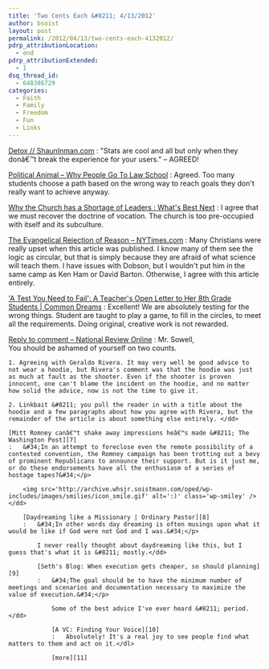 ```yaml
---
title: 'Two Cents Each &#8211; 4/13/2012'
author: bsoist
layout: post
permalink: /2012/04/13/two-cents-each-4132012/
pdrp_attributionLocation:
  - end
pdrp_attributionExtended:
  - 1
dsq_thread_id:
  - 648386729
categories:
  - Faith
  - Family
  - Freedom
  - Fun
  - Links
---
```

[Detox // ShaunInman.com][1]
:   &#34;Stats are cool and all but only when they donâ€™t break the experience for your users.&#34; &#8211; AGREED!

[Political Animal &#8211; Why People Go To Law School][2]
:   Agreed. Too many students choose a path based on the wrong way to reach goals they don't really want to achieve anyway.

[Why the Church has a Shortage of Leaders : What's Best Next][3]
:   I agree that we must recover the doctrine of vocation. The church is too pre-occupied with itself and its subculture.

[The Evangelical Rejection of Reason &#8211; NYTimes.com][4]
:   Many Christians were really upset when this article was published. I know many of them see the logic as circular, but that is simply because they are afraid of what science will teach them. I have issues with Dobson, but I wouldn't put him in the same camp as Ken Ham or David Barton. Otherwise, I agree with this article entirely.

['A Test You Need to Fail': A Teacher's Open Letter to Her 8th Grade Students | Common Dreams][5]
:   Excellent! We are absolutely testing for the wrong things. Student are taught to play a game, to fill in the circles, to meet all the requirements. Doing original, creative work is not rewarded.

[Reply to comment &#8211; National Review Online][6]
:   Mr. Sowell,  
    You should be ashamed of yourself on two counts.</p> 
    
    1. Agreeing with Geraldo Rivera. It may very well be good advice to not wear a hoodie, but Rivera's comment was that the hoodie was just as much at fault as the shooter. Even if the shooter is proven innocent, one can't blame the incident on the hoodie, and no matter how solid the advice, now is not the time to give it.
    
    2. Linkbait &#8211; you pull the reader in with a title about the hoodie and a few paragraphs about how you agree with Rivera, but the remainder of the article is about something else entirely. </dd> 
    
    [Mitt Romney canâ€™t shake away impressions heâ€™s made &#8211; The Washington Post][7]
    :   &#34;In an attempt to foreclose even the remote possibility of a contested convention, the Romney campaign has been trotting out a bevy of prominent Republicans to announce their support. But is it just me, or do these endorsements have all the enthusiasm of a series of hostage tapes?&#34;</p> 
        
        <img src='http://archive.whsjr.soistmann.com/oped/wp-includes/images/smilies/icon_smile.gif' alt=':)' class='wp-smiley' /> </dd> 
        
        [Daydreaming like a Missionary | Ordinary Pastor][8]
        :   &#34;In other words day dreaming is often musings upon what it would be like if God were not God and I was.&#34;</p> 
            
            I never really thought about daydreaming like this, but I guess that's what it is &#8211; mostly.</dd> 
            
            [Seth's Blog: When execution gets cheaper, so should planning][9]
            :   &#34;The goal should be to have the minimum number of meetings and scenarios and documentation necessary to maximize the value of execution.&#34;</p> 
                
                Some of the best advice I've ever heard &#8211; period.</dd> 
                
                [A VC: Finding Your Voice][10]
                :   Absolutely! It's a real joy to see people find what matters to them and act on it.</dl> 
                
                [more][11]

 [1]: http://shauninman.com/archive/2012/01/19/detox
 [2]: http://www.washingtonmonthly.com/political-animal-a/2012_03/why_people_go_to_law_school036117.php
 [3]: http://www.whatsbestnext.com/2012/03/why-the-church-has-a-shortage-of-leaders/
 [4]: http://www.nytimes.com/2011/10/18/opinion/the-evangelical-rejection-of-reason.html?_r=1
 [5]: https://www.commondreams.org/view/2012/03/23-8
 [6]: http://www.nationalreview.com/comment/reply/294456
 [7]: http://www.washingtonpost.com/opinions/mitt-romney-cant-shake-away-impressions-hes-made/2012/04/02/gIQA1rlhrS_story.html
 [8]: http://www.ordinarypastor.com/?p=10138&utm_source=feedburner&utm_medium=feed&utm_campaign=Feed%3A+Irishcalvinistcom+%28Irish+Calvinist%29
 [9]: http://sethgodin.typepad.com/seths_blog/2012/04/when-execution-gets-cheaper-so-should-planning.html?utm_source=feedburner&utm_medium=feed&utm_campaign=Feed%3A+typepad%2Fsethsmainblog+%28Seth%27s+Blog%29
 [10]: http://www.avc.com/a_vc/2012/04/finding-your-voice.html?utm_source=feedburner&utm_medium=feed&utm_campaign=Feed%3A+AVc+%28A+VC%29
 [11]: http://delicious.com/bsoist/o